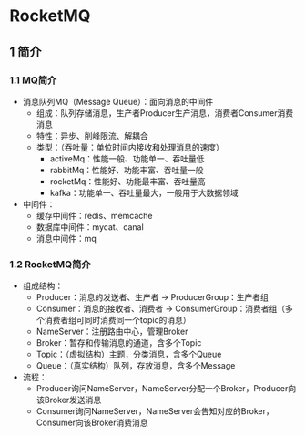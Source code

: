 # RocketMQ

## 1 简介
### 1.1 MQ简介
- 消息队列MQ（Message Queue）：面向消息的中间件
    - 组成：队列存储消息，生产者Producer生产消息，消费者Consumer消费消息
    - 特性：异步、削峰限流、解耦合
    - 类型：（吞吐量：单位时间内接收和处理消息的速度）
        - activeMq：性能一般、功能单一、吞吐量低
        - rabbitMq：性能好、功能丰富、吞吐量一般
        - rocketMq：性能好、功能最丰富、吞吐量高
        - kafka：功能单一、吞吐量最大，一般用于大数据领域
- 中间件：
    - 缓存中间件：redis、memcache
    - 数据库中间件：mycat、canal
    - 消息中间件：mq
### 1.2 RocketMQ简介
- 组成结构：
    - Producer：消息的发送者、生产者 -> ProducerGroup：生产者组
    - Consumer：消息的接收者、消费者 -> ConsumerGroup：消费者组（多个消费者组可同时消费同一个topic的消息）
    - NameServer：注册路由中心，管理Broker
    - Broker：暂存和传输消息的通道，含多个Topic
    - Topic：（虚拟结构）主题，分类消息，含多个Queue
    - Queue：（真实结构）队列，存放消息，含多个Message
- 流程：
    - Producer询问NameServer，NameServer分配一个Broker，Producer向该Broker发送消息
    - Consumer询问NameServer，NameServer会告知对应的Broker，Consumer向该Broker消费消息